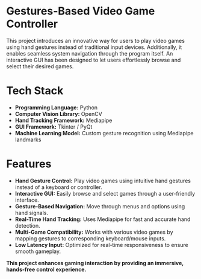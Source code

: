 # **Gestures-Based Video Game Controller**

This project introduces an innovative way for users to play video games using hand gestures instead of traditional input devices. Additionally, it enables seamless system navigation through the program itself. An interactive GUI has been designed to let users effortlessly browse and select their desired games.

# **Tech Stack**

- **Programming Language:** Python  
- **Computer Vision Library:** OpenCV  
- **Hand Tracking Framework:** Mediapipe  
- **GUI Framework:** Tkinter / PyQt  
- **Machine Learning Model:** Custom gesture recognition using Mediapipe landmarks  

# **Features**

- **Hand Gesture Control:** Play video games using intuitive hand gestures instead of a keyboard or controller.  
- **Interactive GUI:** Easily browse and select games through a user-friendly interface.  
- **Gesture-Based Navigation:** Move through menus and options using hand signals.  
- **Real-Time Hand Tracking:** Uses Mediapipe for fast and accurate hand detection.  
- **Multi-Game Compatibility:** Works with various video games by mapping gestures to corresponding keyboard/mouse inputs.  
- **Low Latency Input:** Optimized for real-time responsiveness to ensure smooth gameplay.

**This project enhances gaming interaction by providing an immersive, hands-free control experience.**